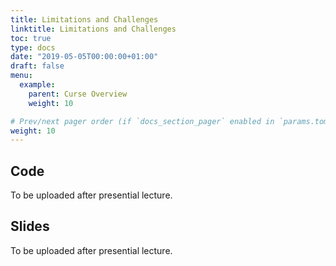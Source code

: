 ```yaml
---
title: Limitations and Challenges
linktitle: Limitations and Challenges
toc: true
type: docs
date: "2019-05-05T00:00:00+01:00"
draft: false
menu:
  example:
    parent: Curse Overview
    weight: 10

# Prev/next pager order (if `docs_section_pager` enabled in `params.toml`)
weight: 10
---
```


## Code

To be uploaded after presential lecture.

## Slides

To be uploaded after presential lecture.
